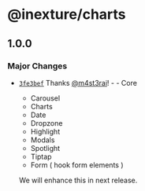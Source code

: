# @inexture/charts

## 1.0.0

### Major Changes

- [`3fe3bef`](https://github.com/inexture-solutions/inxui/commit/3fe3bef5549f676b66eae538fbf233fe15ab3de1) Thanks [@m4st3rai](https://github.com/m4st3rai)! - - Core

  - Carousel
  - Charts
  - Date
  - Dropzone
  - Highlight
  - Modals
  - Spotlight
  - Tiptap
  - Form ( hook form elements )

  We will enhance this in next release.
